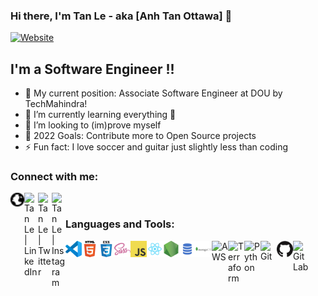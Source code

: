 ### Hi there, I'm Tan Le - aka [Anh Tan Ottawa] 👋

[![Website](https://img.shields.io/website?label=My-Portfolio&style=for-the-badge&url=https%3A%2F%2Fcodestackr.com)](https://tanle17th.netlify.app/)

## I'm a Software Engineer !!

- 🔭 My current position: Associate Software Engineer at DOU by TechMahindra!
- 🌱 I’m currently learning everything 🤣
- 👯 I’m looking to (im)prove myself
- 🥅 2022 Goals: Contribute more to Open Source projects
- ⚡ Fun fact: I love soccer and guitar just slightly less than coding

### Connect with me:

[<img align="left" alt="tanle17th" width="22px" src="https://raw.githubusercontent.com/iconic/open-iconic/master/svg/globe.svg" />][website]
[<img align="left" alt="Tan Le | LinkedIn" width="22px" src="https://cdn.jsdelivr.net/npm/simple-icons@v3/icons/linkedin.svg" />][linkedin]
[<img align="left" alt="Tan Le | Twitter" width="22px" src="https://cdn.jsdelivr.net/npm/simple-icons@v3/icons/twitter.svg" />][twitter]
[<img align="left" alt="Tan Le | Instagram" width="22px" src="https://cdn.jsdelivr.net/npm/simple-icons@v3/icons/instagram.svg" />][instagram]

<br />

### Languages and Tools:

<img align="left" alt="Visual Studio Code" width="26px" src="https://raw.githubusercontent.com/github/explore/80688e429a7d4ef2fca1e82350fe8e3517d3494d/topics/visual-studio-code/visual-studio-code.png" />
<img align="left" alt="HTML5" width="26px" src="https://raw.githubusercontent.com/github/explore/80688e429a7d4ef2fca1e82350fe8e3517d3494d/topics/html/html.png" />
<img align="left" alt="CSS3" width="26px" src="https://raw.githubusercontent.com/github/explore/80688e429a7d4ef2fca1e82350fe8e3517d3494d/topics/css/css.png" />
<img align="left" alt="Sass" width="26px" src="https://raw.githubusercontent.com/github/explore/80688e429a7d4ef2fca1e82350fe8e3517d3494d/topics/sass/sass.png" />
<img align="left" alt="JavaScript" width="26px" src="https://raw.githubusercontent.com/github/explore/80688e429a7d4ef2fca1e82350fe8e3517d3494d/topics/javascript/javascript.png" />
<img align="left" alt="React" width="26px" src="https://raw.githubusercontent.com/github/explore/80688e429a7d4ef2fca1e82350fe8e3517d3494d/topics/react/react.png" />
<img align="left" alt="Node.js" width="26px" src="https://raw.githubusercontent.com/github/explore/80688e429a7d4ef2fca1e82350fe8e3517d3494d/topics/nodejs/nodejs.png" />
<img align="left" alt="SQL" width="26px" src="https://raw.githubusercontent.com/github/explore/80688e429a7d4ef2fca1e82350fe8e3517d3494d/topics/sql/sql.png" />
<img align="left" alt="MongoDB" width="26px" src="https://raw.githubusercontent.com/github/explore/80688e429a7d4ef2fca1e82350fe8e3517d3494d/topics/mongodb/mongodb.png" />
<img align="left" alt="AWS" width="26px" src="https://cdn.jsdelivr.net/gh/devicons/devicon/icons/amazonwebservices/amazonwebservices-original.svg" />
<img align="left" alt="Terraform" width="26px" src="https://hashicorp.gallerycdn.vsassets.io/extensions/hashicorp/terraform/2.16.0/1634228998436/Microsoft.VisualStudio.Services.Icons.Default" />
<img align="left" alt="Python" width="26px" src="https://cdn.jsdelivr.net/gh/devicons/devicon/icons/python/python-original.svg" />
<img align="left" alt="Git" width="26px" src="https://cdn.jsdelivr.net/gh/devicons/devicon/icons/git/git-original.svg" />
<img align="left" alt="GitHub" width="26px" src="https://raw.githubusercontent.com/github/explore/78df643247d429f6cc873026c0622819ad797942/topics/github/github.png" />
<img align="left" alt="GitLab" width="26px" src="https://cdn.jsdelivr.net/gh/devicons/devicon/icons/gitlab/gitlab-original.svg" />

<br />

[website]: https://tanle17th.github.io/My-Portfolio
[twitter]: https://twitter.com/TanLe12797176
[instagram]: https://www.instagram.com/29_tanphuc
[linkedin]: https://www.linkedin.com/in/tan-le-296b001a0
